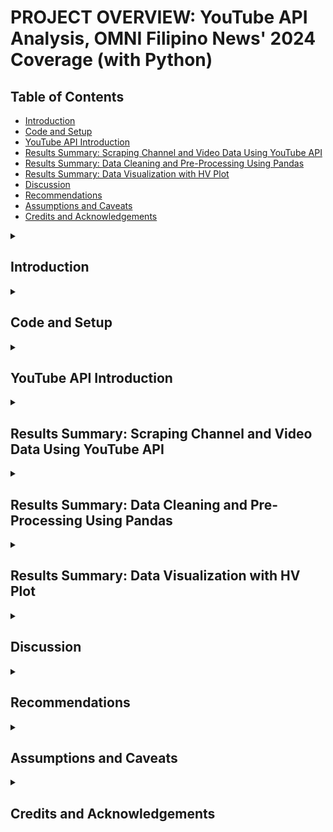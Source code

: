 # PROJECT OVERVIEW: YouTube API Analysis, OMNI Filipino News' 2024 Coverage (with Python)

## Table of Contents
* [Introduction](#introduction)
* [Code and Setup](#code-and-setup)
* [YouTube API Introduction](#youtube-api-introduction)
* [Results Summary: Scraping Channel and Video Data Using YouTube API](#results-summary-scraping-channel-and-video-data-using-youtube-api)
* [Results Summary: Data Cleaning and Pre-Processing Using Pandas](#results-summary-data-cleaning-and-pre-processing-using-pandas)
* [Results Summary: Data Visualization with HV Plot](#results-summary-data-visualization-with-hv-plot)
* [Discussion](#discussion)
* [Recommendations](#recommendations)
* [Assumptions and Caveats](#assumptions-and-caveats)
* [Credits and Acknowledgements](#credits-and-acknowledgements)

<details><summary><h2>Introduction</h2></summary> 
  <ul>
    <li>Used YouTube's API to extract data from OMNI Television's Filipino playlist (particularly its 2024 videos).</li>
    <li>OMNI, one of the largest multilingual media outlets in Canada, offers services in Tagalog ("Filipino"). Therefore, scraping data on their Filipino playlist to ascertain and discern potentially interesting insights on topics that mattered a lot to the Filipino Canadian community.</li>
    <li>Used Pandas, hvplot, and natural language processing to visualize the data.</li>

  </ul>

[<b>Back to Table of Contents</b>](#table-of-contents)
</details>
  
<details><summary><h2>Code and Setup</h2></summary> 
  <ul>
    <li><b>IDEs Used:</b> Google Colab, Jupyter Notebook</li>
    <li><b>Python Version:</b> 3.10.12</li>
    <li><b>Libraries and Packages:</b>
    <ul>
      <li><b>API Libraries: </b> YouTube (from pytube), googleapiclient.discovery, json, JSON (from IPython.display) </li>
      <li><b>Libraries for data manipulation and visualization: </b> pandas, datetime, numpy, hvplot, panel</li>
      <li><b>Libraries for natural language processing: </b> Image (from PIL), seaborn, matplotlib, WordCloud (from wordcloud), STOPWORDS (from wordcloud), ImageColorGeneratorplotly.express (from wordcloud)</li>
    </ul></li>
  </ul>

If you'd like to fork or run this locally:

```bash
git clone https://github.com/Francis-Calingo/YouTube-API-Analysis-OMNI-Filipino-News.git
cd YouTube-API-Analysis-OMNI-Filipino-News
```

To install Python requirements:
```bash
pip install -r requirements.txt
```

[<b>Back to Table of Contents</b>](#table-of-contents)
</details>

<details><summary><h2>YouTube API Introduction</h2></summary> 

<p>An application program interface (API) is a mechanism that allows for two computer applications to communicate and connect with each other. Many websites, from the National Hockey League to YouTube, have their own API, which allows local machines such as your laptop and mobile phone to access them and their data. In fact, for this project, YouTube API will be used, as it is a helpful tool in ascertaining a wide variety of data from YouTube channels, from its engagements to upload counts to qualitative data such as its most-liked comments. However, before beginning any project involving YouTube's API, one will need an API key. Instructions to receive the key are stipulated on its website: https://developers.google.com/youtube/v3/getting-started . A Google account is needed. Then, set a variable equal to the key for convenience. Keys are uniquely generated, so it will be different for each user.</p>

```python
# Get API key, see https://developers.google.com/youtube/v3/getting-started
api_key='AIzaSyD0yX1_guVPsz-Aol324Bl3aUFlh86b-hM'
```

[<b>Back to Table of Contents</b>](#table-of-contents)
</details>

<details><summary><h2>Results Summary: Scraping Channel and Video Data Using YouTube API</h2></summary> 

#### Channel data

<img src="https://github.com/Francis-Calingo/YouTube-API-Analysis-OMNI-Filipino-News/blob/main/Figures/Figure1.2.png"/>

#### Video Details of the Filipino playlist

<img src="https://github.com/Francis-Calingo/YouTube-API-Analysis-OMNI-Filipino-News/blob/main/Figures/Figure1.4.png"/>

[<b>Back to Table of Contents</b>](#table-of-contents)
</details>

<details><summary><h2>Results Summary: Data Cleaning and Pre-Processing Using Pandas</h2></summary> 


#### Filter for 2024 Videos

<img src="https://github.com/Francis-Calingo/YouTube-API-Analysis-OMNI-Filipino-News/blob/main/Figures/Figure2.1.png"/>

#### Group by Months

<p>The monthly average for each metric:</p>

<img src="https://github.com/Francis-Calingo/YouTube-API-Analysis-OMNI-Filipino-News/blob/main/Figures/Figure2.2.png"/>

<p>Monthly total uploads:</p>

<img src="https://github.com/Francis-Calingo/YouTube-API-Analysis-OMNI-Filipino-News/blob/main/Figures/Figure2.3.png"/>

<p>An extra operation for further analysis:</p>

<img src="https://github.com/Francis-Calingo/YouTube-API-Analysis-OMNI-Filipino-News/blob/main/Figures/Figure2.4.png"/>

#### Top 5 for Each Metric for 2024

<img src="https://github.com/Francis-Calingo/YouTube-API-Analysis-OMNI-Filipino-News/blob/main/Figures/Figure2.5.png"/>

<img src="https://github.com/Francis-Calingo/YouTube-API-Analysis-OMNI-Filipino-News/blob/main/Figures/Figure2.6.png"/>

#### Most Viewed Videos for Each Month

<img src="https://github.com/Francis-Calingo/YouTube-API-Analysis-OMNI-Filipino-News/blob/main/Figures/Figure2.7.png"/>

[<b>Back to Table of Contents</b>](#table-of-contents)
</details>

<details><summary><h2>Results Summary: Data Visualization with HV Plot</h2></summary> 


#### Monthly Statistics

<img src="https://github.com/Francis-Calingo/YouTube-API-Analysis-OMNI-Filipino-News/blob/main/Figures/Figure3.1.png"/>

#### Top 5/Top 10 Tables

<img src="https://github.com/Francis-Calingo/YouTube-API-Analysis-OMNI-Filipino-News/blob/main/Figures/Figure3.2.png"/>


#### Histogram Visualization (Views)

<img src="https://github.com/Francis-Calingo/YouTube-API-Analysis-OMNI-Filipino-News/blob/main/Figures/Figure3.3.png"/>


#### Tagalog Language WordCloud of Titles (with STOPWORD)

<p>Generate a wordcloud to visualize the most commonly used words in the video titles (excluding  words from a custom STOPWORD list which blocks of certain words such as common words and geographical areas):</p>

<img src="https://github.com/Francis-Calingo/YouTube-API-Analysis-OMNI-Filipino-News/blob/main/Figures/Figure3.5.png"/>

[<b>Back to Table of Contents</b>](#table-of-contents)
</details>

<details><summary><h2>Discussion</h2></summary> 

* **Uploads peaked in the summer months, but total views, comments, and likes peaked near the end of 2024.** The higher upload amount in the summer may reflect the fact that the higher presence of community events in the late spring/summer months (especially in June, which is observed as Philippine Heritage Month in Canada) drives up OMNI News Filipino Edition's coverage capabilities, but the higher total engagements in the latter part of 2024 suggests that other topics are of greater importance and interest to the online Filipino Canadian community.
  
* **The Top 5 Most Viewed videos of 2024 all covered stories involving the conditions of the Filipino diaspora as a whole or at an individual level.** This suggests that migration topics remain of high interest to the Filipino diaspora.

* **The vast majority of videos garnered less than 20,000 views, with a select few garnering over 100,000.** In other words, OMNI Filipino coverage exceeding 20,000 views on YouTube would be considered viral.

* **Based on the WordCloud, it appears that words pertaining to cultural events (e.g., "festival", "Heritage Month") or migration (e.g., "caregiver", "international student") were the most frequently mentioned words amongst OMNI News Filipino's 2024 YouTube titles.** It appears that cultural events and migrations stories recieve the most coverage from OMNI News Filipino.

[<b>Back to Table of Contents</b>](#table-of-contents)
</details>

<details><summary><h2>Recommendations</h2></summary> 

<p>The findings may, at first, not much actionable insights from a public policy lens. Regardless, the findings can be helpful for research purposes, especially research in social science, demography, and ethnic media.</p>

* The increase in uploads during the summer did not translate over for engagements, which peaked around the end of the year. This suggests that the Filipino Canadian online community following OMNI News Filipino's coverage are more inclined towards more specific topics, which is highly possible given that more specific prominent events that occurred at the latter part of the year such as changes to the Canadian immigration system and political events and mobilizations in support of former Philippine President Rodrigo Duterte garnered high levels of engagements. That is something for researchers whose focus area is the Filipino Canadian community to consider, albeit, should be careful not to conflate Filipino Canadian online engagement with broad Filipino Canadian concensus.

* Migration stories or stories of Philippine nationals in Canada recieved the most views from 2024. This reflects the importance of the topic of migration to the community. Organizations and institutions conducting community outreach to the community-be it governmental, educational, healthcare, business, etc.-should draft strategies for effectively reaching out to the Filipino Canadian community, especially only.

* OMNI News Filipino's YouTube videos typically garner less than 20,000 views. There are many possible factors that could be the cause of this, so it would be difficult to ascertain or even hypothesize them. Regardless, this presents an opportunity to study media consumption of the Filipino Canadian community, and attempt to determine if the community as a whole is more inclined (whether by choice or due to accessibility reasons) to consume print media rather than digital media (and even for those that consume digital media, if they have a preference for English-language media).

* Stories covering cultural events and migration recieved the most coverage from OMNI News Filipino Edition. While covering such stories is important (and, as the plots show, migration stories remain deply important to the Filipino Canadian online community), it is important for the outlet to ensure that the outlet gives a fair amount of coverage to other topics that may also be just as pertinent to the Filipino Canadian community. Actions such as consistent availability and opportunities for community members to give feedback could help in that regard.

* The findings could be scaled up and productionized into an interactive online dashboard that OMNI News could utilize to engage with their viewers and grow their audience.

* OMNI News also has Italian, Punjabi, Arabic, Cantonese, and Mandarin editions. There is an opportunity to perform similar analyses on neach edition and attempt to ascertain online community engagement for their different language newscasts. This would be valuable, as it is possible that, given Canada's increasingly multicultural demographic, OMNI may seek to expand the number of languages they offer their newscasts in.

[<b>Back to Table of Contents</b>](#table-of-contents)
</details>

<details><summary><h2>Assumptions and Caveats</h2></summary> 
 
* Currently, there is a lack of NLP capabilities for Tagalog language. Which is why I had to manually create a STOPWORDS list based on my working knowledge of Tagalog, as well as the appearance of the WordCloud. Of course, that method presents limitations. Currently there are efforts to develop Tagalog NLP pipelines and libraries (for example, [calamanCY](https://github.com/ljvmiranda921/calamanCy), an attempt to develop a Tagalog NLP framework with spaCY), but they remain in their infancy and are lagrely untested.

* No sentiment analysis was performed on comments. The comments section is a mix of Tagalog and English, which would make any kind of analysis with current Python libraries (see above point). However, analyzing them would still be valuable.

* Engagement on OMNI News' Filipino YouTube channel may not be reflective of the wider online Filipino Canadian community, much less the Filipino Canadian community as a whole. More comprehensive analyses on other Tagalog media (digital and media) would be required.
  
</details>

<details><summary><h2>Credits and Acknowledgements</h2></summary> 

"Tabs — Panel v1.6.3." https://panel.holoviz.org/reference/layouts/Tabs.html

"Youtube API for Python: How to Create a Unique Data Portfolio Project". Uploaded by Thu Vu, 2022-01-22. YouTube, https://www.youtube.com/watch?v=D56_Cx36oGY

[<b>Back to Table of Contents</b>](#table-of-contents)
</details>


